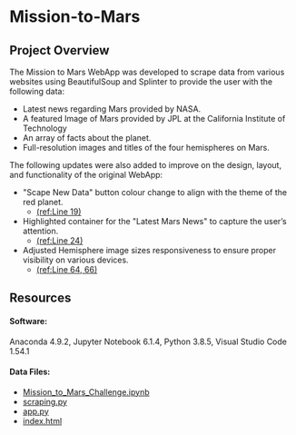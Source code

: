 # Mission-to-Mars

## Project Overview

The Mission to Mars WebApp was developed to scrape data from various websites using BeautifulSoup and Splinter to provide the user with the following data:

- Latest news regarding Mars provided by NASA.
- A featured Image of Mars provided by JPL at the California Institute of Technology
- An array of facts about the planet.
- Full-resolution images and titles of the four hemispheres on Mars.

The following updates were also added to improve on the design, layout, and functionality of the original WebApp: 

- "Scape New Data" button colour change to align with the theme of the red planet.
  - [(ref:Line 19)](templates/index.html)
- Highlighted container for the "Latest Mars News" to capture the user’s attention. 
  - [(ref:Line 24)](templates/index.html)
- Adjusted Hemisphere image sizes responsiveness to ensure proper visibility on various devices.
  - [(ref:Line 64, 66)](templates/index.html)

## Resources 

#### Software:
Anaconda 4.9.2, Jupyter Notebook 6.1.4, Python 3.8.5, Visual Studio Code 1.54.1

#### Data Files:
  - [Mission_to_Mars_Challenge.ipynb](Mission_to_Mars_Challenge.ipynb)
  - [scraping.py](scraping.py)
  - [app.py](app.py)
  - [index.html](templates/index.html)
